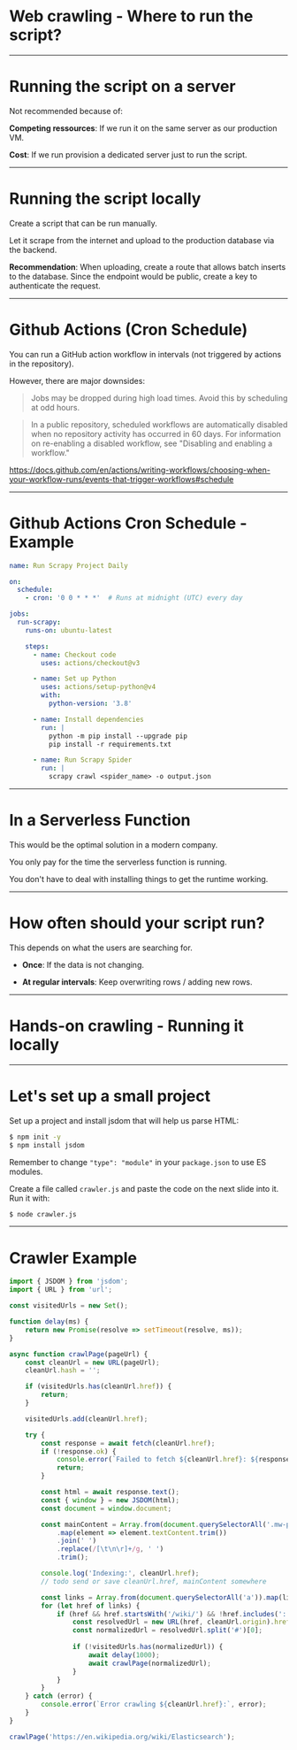 <div class="title-card">
    <h1>Web crawling - Where to run the script?</h1>
</div>

---

# Running the script on a server

Not recommended because of:

**Competing ressources**: If we run it on the same server as our production VM.

**Cost**: If we run provision a dedicated server just to run the script.

---

# Running the script locally

Create a script that can be run manually. 

Let it scrape from the internet and upload to the production database via the backend.

**Recommendation**: When uploading, create a route that allows batch inserts to the database. Since the endpoint would be public, create a key to authenticate the request.

---

# Github Actions (Cron Schedule)

You can run a GitHub action workflow in intervals (not triggered by actions in the repository).

However, there are major downsides:

> Jobs may be dropped during high load times. Avoid this by scheduling at odd hours.

> In a public repository, scheduled workflows are automatically disabled when no repository activity has occurred in 60 days. For information on re-enabling a disabled workflow, see "Disabling and enabling a workflow."

https://docs.github.com/en/actions/writing-workflows/choosing-when-your-workflow-runs/events-that-trigger-workflows#schedule

---

# Github Actions Cron Schedule - Example


```yaml
name: Run Scrapy Project Daily

on:
  schedule:
    - cron: '0 0 * * *'  # Runs at midnight (UTC) every day

jobs:
  run-scrapy:
    runs-on: ubuntu-latest

    steps:
      - name: Checkout code
        uses: actions/checkout@v3

      - name: Set up Python
        uses: actions/setup-python@v4
        with:
          python-version: '3.8'

      - name: Install dependencies
        run: |
          python -m pip install --upgrade pip
          pip install -r requirements.txt

      - name: Run Scrapy Spider
        run: |
          scrapy crawl <spider_name> -o output.json

```

---

# In a Serverless Function

This would be the optimal solution in a modern company.

You only pay for the time the serverless function is running.

You don't have to deal with installing things to get the runtime working. 

---

# How often should your script run?

This depends on what the users are searching for.  

* **Once**: If the data is not changing.

* **At regular intervals**: Keep overwriting rows / adding new rows.

---

<div class="title-card">
    <h1>Hands-on crawling - Running it locally</h1>
</div>

---

# Let's set up a small project

Set up a project and install jsdom that will help us parse HTML:

```bash
$ npm init -y
$ npm install jsdom
```

Remember to change `"type": "module"` in your `package.json` to use ES modules.

Create a file called `crawler.js` and paste the code on the next slide into it. Run it with:

```bash
$ node crawler.js
```

---

# Crawler Example

```javascript
import { JSDOM } from 'jsdom';
import { URL } from 'url';

const visitedUrls = new Set();

function delay(ms) {
    return new Promise(resolve => setTimeout(resolve, ms));
}

async function crawlPage(pageUrl) {
    const cleanUrl = new URL(pageUrl);
    cleanUrl.hash = '';

    if (visitedUrls.has(cleanUrl.href)) {
        return;
    }

    visitedUrls.add(cleanUrl.href);

    try {
        const response = await fetch(cleanUrl.href);
        if (!response.ok) {
            console.error(`Failed to fetch ${cleanUrl.href}: ${response.statusText}`);
            return;
        }

        const html = await response.text();
        const { window } = new JSDOM(html);
        const document = window.document;

        const mainContent = Array.from(document.querySelectorAll('.mw-parser-output p, .mw-parser-output h1, .mw-parser-output h2, .mw-parser-output h3'))
            .map(element => element.textContent.trim())
            .join(' ')
            .replace(/[\t\n\r]+/g, ' ')
            .trim();

        console.log('Indexing:', cleanUrl.href);
        // todo send or save cleanUrl.href, mainContent somewhere

        const links = Array.from(document.querySelectorAll('a')).map(link => link.getAttribute('href'));
        for (let href of links) {
            if (href && href.startsWith('/wiki/') && !href.includes(':')) {
                const resolvedUrl = new URL(href, cleanUrl.origin).href;
                const normalizedUrl = resolvedUrl.split('#')[0];
                
                if (!visitedUrls.has(normalizedUrl)) {
                    await delay(1000);
                    await crawlPage(normalizedUrl);
                }
            }
        }
    } catch (error) {
        console.error(`Error crawling ${cleanUrl.href}:`, error);
    }
}

crawlPage('https://en.wikipedia.org/wiki/Elasticsearch');
```